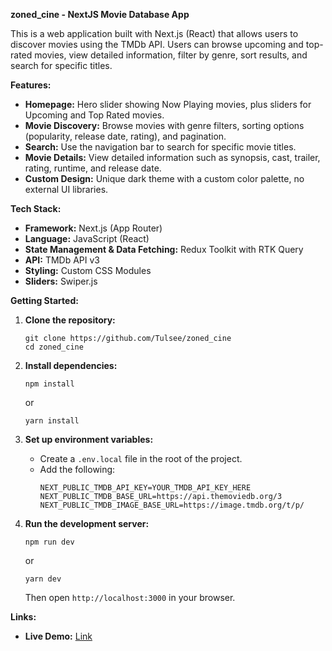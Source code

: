 **zoned_cine - NextJS Movie Database App**

This is a web application built with Next.js (React) that allows users to discover movies using the TMDb API. Users can browse upcoming and top-rated movies, view detailed information, filter by genre, sort results, and search for specific titles.

**Features:**

- **Homepage:** Hero slider showing Now Playing movies, plus sliders for Upcoming and Top Rated movies.
- **Movie Discovery:** Browse movies with genre filters, sorting options (popularity, release date, rating), and pagination.
- **Search:** Use the navigation bar to search for specific movie titles.
- **Movie Details:** View detailed information such as synopsis, cast, trailer, rating, runtime, and release date.
- **Custom Design:** Unique dark theme with a custom color palette, no external UI libraries.

**Tech Stack:**

- **Framework:** Next.js (App Router)
- **Language:** JavaScript (React)
- **State Management & Data Fetching:** Redux Toolkit with RTK Query
- **API:** TMDb API v3
- **Styling:** Custom CSS Modules
- **Sliders:** Swiper.js

**Getting Started:**

1. **Clone the repository:**

   ```
   git clone https://github.com/Tulsee/zoned_cine
   cd zoned_cine
   ```

2. **Install dependencies:**

   ```
   npm install
   ```

   or

   ```
   yarn install
   ```

3. **Set up environment variables:**

   - Create a `.env.local` file in the root of the project.
   - Add the following:
     ```
     NEXT_PUBLIC_TMDB_API_KEY=YOUR_TMDB_API_KEY_HERE
     NEXT_PUBLIC_TMDB_BASE_URL=https://api.themoviedb.org/3
     NEXT_PUBLIC_TMDB_IMAGE_BASE_URL=https://image.tmdb.org/t/p/
     ```

4. **Run the development server:**
   ```
   npm run dev
   ```
   or
   ```
   yarn dev
   ```
   Then open `http://localhost:3000` in your browser.

**Links:**

- **Live Demo:** [Link](https://zoned-cine.vercel.app/)
